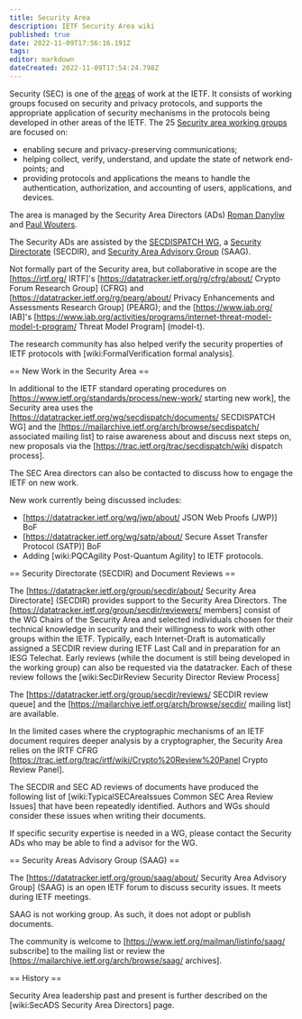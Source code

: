 ```yaml
---
title: Security Area
description: IETF Security Area wiki
published: true
date: 2022-11-09T17:56:16.191Z
tags: 
editor: markdown
dateCreated: 2022-11-09T17:54:24.798Z
---
```


Security (SEC) is one of the [areas](https://www.ietf.org/topics/areas/) of work at the IETF.  It consists of working groups focused on security and privacy protocols, and supports the appropriate application of security mechanisms in the protocols being developed in other areas of the IETF.  The 25 [Security area working groups](https://datatracker.ietf.org/wg/#sec) are focused on:
* enabling secure and privacy-preserving communications; 
* helping collect, verify, understand, and update the state of network end-points; and
* providing protocols and applications the means to handle the authentication, authorization, and accounting of users, applications, and devices.

The area is managed by the Security Area Directors (ADs) [Roman Danyliw](https://datatracker.ietf.org/person/Roman%20Danyliw) and [Paul Wouters](https://datatracker.ietf.org/person/Paul%20Wouters).

The Security ADs are assisted by the [SECDISPATCH WG](https://datatracker.ietf.org/wg/secdispatch/documents/), a [Security Directorate](/group/secdir) (SECDIR), and [Security Area Advisory Group](https://datatracker.ietf.org/group/saag/about/) (SAAG).

Not formally part of the Security area, but collaborative in scope are the [https://irtf.org/ IRTF]'s [https://datatracker.ietf.org/rg/cfrg/about/ Crypto Forum Research Group] (CFRG) and [https://datatracker.ietf.org/rg/pearg/about/ Privacy Enhancements and Assessments Research Group] (PEARG); and the [https://www.iab.org/ IAB]'s [https://www.iab.org/activities/programs/internet-threat-model-model-t-program/ Threat Model Program] (model-t).

The research community has also helped verify the security properties of IETF protocols with [wiki:FormalVerification formal analysis].

== New Work in the Security Area ==

In additional to the IETF standard operating procedures on [https://www.ietf.org/standards/process/new-work/ starting new work], the Security area uses the [https://datatracker.ietf.org/wg/secdispatch/documents/ SECDISPATCH WG] and the [https://mailarchive.ietf.org/arch/browse/secdispatch/ associated mailing list] to raise awareness about and discuss next steps on, new proposals via the [https://trac.ietf.org/trac/secdispatch/wiki dispatch process].

The SEC Area directors can also be contacted to discuss how to engage the IETF on new work.

New work currently being discussed includes:
* [https://datatracker.ietf.org/wg/jwp/about/ JSON Web Proofs (JWP)] BoF
* [https://datatracker.ietf.org/wg/satp/about/ Secure Asset Transfer Protocol (SATP)] BoF
* Adding [wiki:PQCAgility Post-Quantum Agility] to IETF protocols.

== Security Directorate (SECDIR) and Document Reviews ==

The [https://datatracker.ietf.org/group/secdir/about/ Security Area Directorate] (SECDIR) provides support to the Security Area Directors. The [https://datatracker.ietf.org/group/secdir/reviewers/ members] consist of the WG Chairs of the Security Area and selected individuals chosen for their technical knowledge in security and their willingness to work with other groups within the IETF.  Typically, each Internet-Draft is automatically assigned a SECDIR review during IETF Last Call and in preparation for an IESG Telechat.  Early reviews (while the document is still being developed in the working group) can also be requested via the datatracker.  Each of these review follows the [wiki:SecDirReview Security Director Review Process]

The [https://datatracker.ietf.org/group/secdir/reviews/ SECDIR review queue] and the [https://mailarchive.ietf.org/arch/browse/secdir/ mailing list] are available.

In the limited cases where the cryptographic mechanisms of an IETF document requires deeper analysis by a cryptographer, the Security Area relies on the IRTF CFRG [https://trac.ietf.org/trac/irtf/wiki/Crypto%20Review%20Panel Crypto Review Panel].

The SECDIR and SEC AD reviews of documents have produced the following list of [wiki:TypicalSECAreaIssues Common SEC Area Review Issues] that have been repeatedly identified.  Authors and WGs should consider these issues when writing their documents.

If specific security expertise is needed in a WG, please contact the Security ADs who may be able to find a advisor for the WG.

== Security Areas Advisory Group (SAAG) ==

The [https://datatracker.ietf.org/group/saag/about/ Security Area Advisory Group] (SAAG) is an open IETF forum to discuss security issues. It meets during IETF meetings.

SAAG is not working group.  As such, it does not adopt or publish documents.

The community is welcome to [https://www.ietf.org/mailman/listinfo/saag/ subscribe] to the mailing list or review the [https://mailarchive.ietf.org/arch/browse/saag/ archives].


== History ==

Security Area leadership past and present is further described on the [wiki:SecADS Security Area Directors] page.

